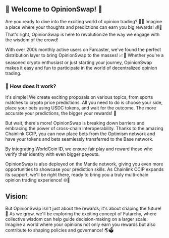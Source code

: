 ## 🌟 Welcome to OpinionSwap! 🌟

Are you ready to dive into the exciting world of opinion trading? 🤔💡
Imagine a place where your thoughts and predictions can earn you big rewards! 💰🔮 That's right, OpinionSwap is here to revolutionize the way we engage with the wisdom of the crowd!

With over 200k monthly active users on Farcaster, we've found the perfect distribution layer to bring OpinionSwap to the masses! 📈🚀 Whether you're a seasoned crypto enthusiast or just starting your journey, OpinionSwap makes it easy and fun to participate in the world of decentralized opinion trading.

### 🎯 How does it work?

It's simple! We create exciting proposals on various topics, from sports matches to crypto price predictions. All you need to do is choose your side, place your bets using USDC tokens, and wait for the outcome. The more accurate your predictions, the bigger your rewards! 💸

But wait, there's more! OpinionSwap is breaking down barriers and embracing the power of cross-chain interoperability. Thanks to the amazing Chainlink CCIP, you can now place bets from the Optimism network and have your tokens and bets seamlessly transferred to the Base network.

By integrating WorldCoin ID, we ensure fair play and reward those who verify their identity with even bigger payouts.

OpinionSwap is also deployed on the Mantle network, giving you even more opportunities to showcase your prediction skills. As Chainlink CCIP expands its support, we'll be right there, ready to bring you a truly multi-chain opinion trading experience! 🌐💫

## Vision:

But OpinionSwap isn't just about the rewards; it's about shaping the future! 🔮 As we grow, we'll be exploring the exciting concept of Futarchy, where collective wisdom can help guide decision-making on a larger scale. Imagine a world where your opinions not only earn you rewards but also contribute to shaping policies and governance! 🌎🗳️
